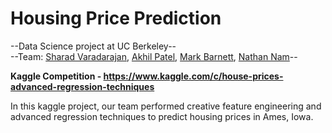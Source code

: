 # Housing Price Prediction

--Data Science project at UC Berkeley--  
--Team: [Sharad Varadarajan](https://www.linkedin.com/in/sharadv/), [Akhil Patel](https://www.linkedin.com/in/akhil-patel-b4431639/), [Mark Barnett](https://www.linkedin.com/in/barnettmark/), [Nathan Nam](https://www.linkedin.com/in/nathannam/)-- 

**Kaggle Competition - https://www.kaggle.com/c/house-prices-advanced-regression-techniques**


In this kaggle project, our team performed creative feature engineering and advanced regression techniques to predict housing prices in Ames, Iowa. 
